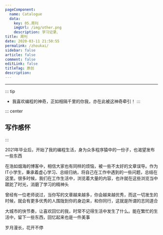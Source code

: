 ```yaml
---
pageComponent: 
  name: Catalogue
  data: 
    key: 05.周刊
    imgUrl: /img/other.png
    description: 学习记录、
title: 周刊
date: 2020-03-11 21:50:55
permalink: /zhoukai/
sidebar: false
article: false
comment: false
editLink: false
titleTag: 原创
description: 
---
```


---

::: tip
- 我喜欢编程的神奇，正如相隔千里的你我，亦在此被这神奇牵引！
:::

::: center
## 写作感怀
:::

2021年毕业后，开始了我的编程生活，身为众多程序猿中的一份子，也渴望发布一些东西

在浩如烟海的博客中，相信大家也有同样的烦恼，被一些不太好的文章误导。作为IT小学生，秉承着虚心学习、总结归纳，将自己在工作中遇到的一些问题，总结在这里。很多时候，我们在工作生活中，浏览着大量的内容，也许就在这些浏览当中蹉跎了时光，消磨了学习的精神头

曾经有一位老师说过，当你写的文章越来越多，你会越来越优秀，而这一切发生的时候，就会有更多优秀的人围陇到你的身边来，和你同行，这就是所谓的志同道合

大城市的快节奏，让喜欢回忆的我，时常不记得生活中发生了什么。能在繁忙的生活中，留下一些东西，回忆起来也是一件美事

岁月漫长，花开不停

